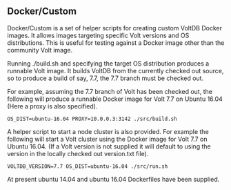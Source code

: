 Docker/Custom
---------------


Docker/Custom is a set of helper scripts for creating custom VoltDB Docker images. It 
allows images targeting specific Volt versions and OS distributions. This is useful for
testing against a Docker image other than the community Volt image.

Running ./build.sh and specifying the target OS distribution produces a runnable Volt
image. It builds VoltDB from the currently checked out source, so to produce a build of
say, 7.7, the 7.7 branch must be checked out.

For example, assuming the 7.7 branch of Volt has been checked out, the 
following will produce a runnable Docker image for Volt 7.7 on Ubuntu 16.04 
(Here a proxy is also specified).

```
OS_DIST=ubuntu-16.04 PROXY=10.0.0.3:3142 ./src/build.sh
```

A helper script to start a node cluster is also provided. For example the following 
will start a Volt cluster using the Docker image for Volt 7.7 on Ubuntu 16.04. (If a
Volt version is not supplied it will default to using the version in the locally checked 
out version.txt file).

```
VOLTDB_VERSION=7.7 OS_DIST=ubuntu-16.04 ./src/run.sh
```

At present ubuntu 14.04 and ubuntu 16.04 Dockerfiles have been supplied.
